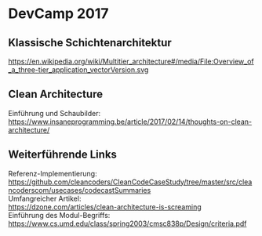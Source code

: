 DevCamp 2017
=

Klassische Schichtenarchitektur
-
https://en.wikipedia.org/wiki/Multitier_architecture#/media/File:Overview_of_a_three-tier_application_vectorVersion.svg

Clean Architecture
-
Einführung und Schaubilder:  
https://www.insaneprogramming.be/article/2017/02/14/thoughts-on-clean-architecture/

Weiterführende Links
-
Referenz-Implementierung:  
https://github.com/cleancoders/CleanCodeCaseStudy/tree/master/src/cleancoderscom/usecases/codecastSummaries  
Umfangreicher Artikel:  
https://dzone.com/articles/clean-architecture-is-screaming  
Einführung des Modul-Begriffs:  
https://www.cs.umd.edu/class/spring2003/cmsc838p/Design/criteria.pdf
